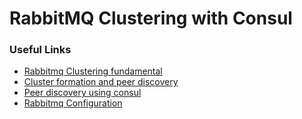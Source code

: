 # RabbitMQ Clustering with Consul 

### Useful Links 

+ [Rabbitmq Clustering fundamental](http://www.rabbitmq.com/clustering.html)<br> 
+ [Cluster formation and peer discovery](https://www.rabbitmq.com/cluster-formation.html)
+ [Peer discovery using consul](https://www.rabbitmq.com/cluster-formation.html#peer-discovery-consul)
+ [Rabbitmq Configuration](http://www.rabbitmq.com/configure.html)
